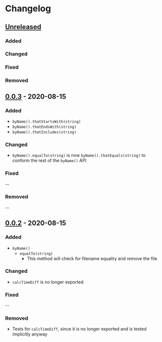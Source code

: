# Changelog

## [Unreleased]

### Added

### Changed

### Fixed

### Removed

## [0.0.3] - 2020-08-15

### Added

- `byName().thatStartsWith(string)`
- `byName().thatEndsWith(string)`
- `byName().thatIncludes(string)`

### Changed

- `byName().equalTo(string)` is now `byName().thatEquals(string)` to conform the rest of the `byName()` API

### Fixed

--

### Removed

--

## [0.0.2] - 2020-08-15

### Added

- `byName()`
  - `equalTo(string)`
    - This method will check for filename equality and remove the file

### Changed

- `calcTimeDiff` is no longer exported

### Fixed

--

### Removed

- Tests for `calcTimeDiff`, since it is no longer exported and is tested implicitly anyway

[unreleased]: https://github.com/yduman/rmby/compare/0.0.3...master
[0.0.2]: https://github.com/yduman/rmby/releases/tag/0.0.2
[0.0.3]: https://github.com/yduman/rmby/releases/tag/0.0.3
